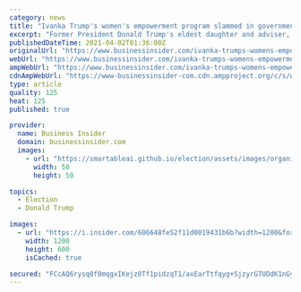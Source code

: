 ```yaml
---
category: news
title: "Ivanka Trump's women's empowerment program slammed in government report"
excerpt: "Former President Donald Trump's eldest daughter and adviser, Ivanka Trump, helped promote the policy program and ushered the bill through Congress. The US Agency for International Development oversaw the implementation of the initiative and was mandated to ..."
publishedDateTime: 2021-04-02T01:36:00Z
originalUrl: "https://www.businessinsider.com/ivanka-trumps-womens-empowerment-program-slammed-in-government-report-2021-4"
webUrl: "https://www.businessinsider.com/ivanka-trumps-womens-empowerment-program-slammed-in-government-report-2021-4"
ampWebUrl: "https://www.businessinsider.com/ivanka-trumps-womens-empowerment-program-slammed-in-government-report-2021-4?amp"
cdnAmpWebUrl: "https://www-businessinsider-com.cdn.ampproject.org/c/s/www.businessinsider.com/ivanka-trumps-womens-empowerment-program-slammed-in-government-report-2021-4?amp"
type: article
quality: 125
heat: 125
published: true

provider:
  name: Business Insider
  domain: businessinsider.com
  images:
    - url: "https://smartableai.github.io/election/assets/images/organizations/businessinsider.com-50x50.jpg"
      width: 50
      height: 50

topics:
  - Election
  - Donald Trump

images:
  - url: "https://i.insider.com/606648fe52f11d0019431b6b?width=1200&format=jpeg"
    width: 1200
    height: 600
    isCached: true

secured: "FCcAQ6rysq0f0mqgxIKejz0Tf1pidzqT1/axEarTtfqyg+SjzyrGTUDdK1nGylN3rIiF0wUUd9nH4jQMlIcIzE0MYI0ZyDAz3/33KYGQiI4iM6OTV7KQlOeWT6ABt3IGpD6Sj4w2d1ELTgYMvWPaRQGr9AJqJXCwt22UP3Qb0aTfmExV00vWjnhWfZOFJZbFgvDdIS7RO++m3kGxwc6HbGZnwSGjedalG5qEHlLY80mWI4UcY3yaec7w7BfDEyO8DCTfnB/KovvELcK3nVyekcRj97yxq8f5mb59jZ2uFSSunwe9XrT1PL/b7m0rEVveHvhG/J2WxilYkOR8E/BeWIHY4VKvnpMMZ2UnKlswOOA=;FOrW22MUZqQ2F9k+/0TG7w=="
---
```


